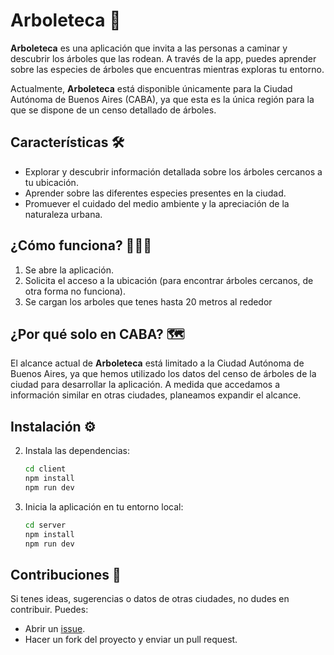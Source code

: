 # Arboleteca 🌳

**Arboleteca** es una aplicación que invita a las personas a caminar y descubrir los árboles que las rodean. A través de la app, puedes aprender sobre las especies de árboles que encuentras mientras exploras tu entorno.

Actualmente, **Arboleteca** está disponible únicamente para la Ciudad Autónoma de Buenos Aires (CABA), ya que esta es la única región para la que se dispone de un censo detallado de árboles.

## Características 🛠️

- Explorar y descubrir información detallada sobre los árboles cercanos a tu ubicación.
- Aprender sobre las diferentes especies presentes en la ciudad.
- Promuever el cuidado del medio ambiente y la apreciación de la naturaleza urbana.

## ¿Cómo funciona? 🚶‍♂️🌿

1. Se abre la aplicación.
2. Solicita el acceso a la ubicación (para encontrar árboles cercanos, de otra forma no funciona).
3. Se cargan los arboles que tenes hasta 20 metros al rededor 

## ¿Por qué solo en CABA? 🗺️

El alcance actual de **Arboleteca** está limitado a la Ciudad Autónoma de Buenos Aires, ya que hemos utilizado los datos del censo de árboles de la ciudad para desarrollar la aplicación. A medida que accedamos a información similar en otras ciudades, planeamos expandir el alcance.

## Instalación ⚙️

2. Instala las dependencias:
   ```bash
   cd client
   npm install
   npm run dev
   ```
3. Inicia la aplicación en tu entorno local:
   ```bash
   cd server
   npm install
   npm run dev
   ```
## Contribuciones 🤝

Si tenes ideas, sugerencias o datos de otras ciudades, no dudes en contribuir. Puedes:

- Abrir un [issue](https://github.com/tu-usuario/arboleteca/issues).
- Hacer un fork del proyecto y enviar un pull request.
